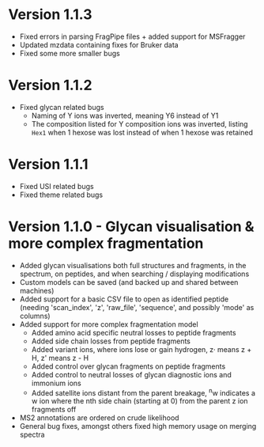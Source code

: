 # Version 1.1.3

 - Fixed errors in parsing FragPipe files + added support for MSFragger
 - Updated mzdata containing fixes for Bruker data
 - Fixed some more smaller bugs

# Version 1.1.2

 - Fixed glycan related bugs
   - Naming of Y ions was inverted, meaning Y6 instead of Y1
   - The composition listed for Y composition ions was inverted, listing `Hex1` when 1 hexose was lost instead of when 1 hexose was retained

# Version 1.1.1

 - Fixed USI related bugs
 - Fixed theme related bugs

# Version 1.1.0 - Glycan visualisation & more complex fragmentation

 - Added glycan visualisations both full structures and fragments, in the spectrum, on peptides, and when searching / displaying modifications
 - Custom models can be saved (and backed up and shared between machines)
 - Added support for a basic CSV file to open as identified peptide (needing 'scan_index', 'z', 'raw_file', 'sequence', and possibly 'mode' as columns)
 - Added support for more complex fragmentation model
    - Added amino acid specific neutral losses to peptide fragments
    - Added side chain losses from peptide fragments
    - Added variant ions, where ions lose or gain hydrogen, z· means z + H, z' means z - H
    - Added control over glycan fragments on peptide fragments
    - Added control to neutral losses of glycan diagnostic ions and immonium ions
    - Added satellite ions distant from the parent breakage, <sup>n</sup>w indicates a w ion where the nth side chain (starting at 0) from the parent z ion fragments off
 - MS2 annotations are ordered on crude likelihood
 - General bug fixes, amongst others fixed high memory usage on merging spectra
